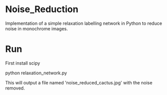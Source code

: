 # Noise_Reduction
Implementation of a simple relaxation labelling network in Python to reduce noise in monochrome images.

# Run
First install scipy

python relaxation_network.py

This will output a file named 'noise_reduced_cactus.jpg' with the noise removed.
